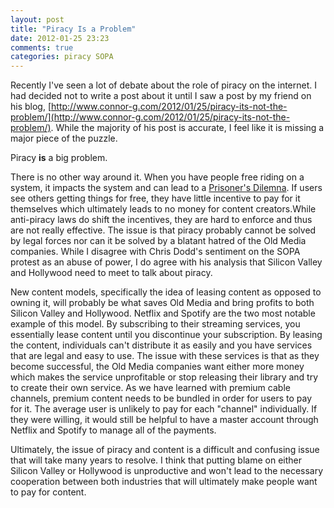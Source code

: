 ```yaml
---
layout: post
title: "Piracy Is a Problem"
date: 2012-01-25 23:23
comments: true
categories: piracy SOPA
---
```


Recently I've seen a lot of debate about the role of piracy on the internet. I
had decided not to write a post about it until I saw a post by my friend on his
blog, [http://www.connor-g.com/2012/01/25/piracy-its-not-the-problem/](http://www.connor-g.com/2012/01/25/piracy-its-not-the-problem/).
While the majority of his post is accurate, I feel like it is missing a major
piece of the puzzle.

Piracy __is__ a big problem.

There is no other way around it. When you have people free riding on a system,
it impacts the system and can lead to a [Prisoner's Dilemna](http://en.wikipedia.org/wiki/Prisoner%27s_dilemna).
If users see others getting things for free, they have little incentive to pay for
it themselves which ultimately leads to no money for content creators.While anti-piracy laws do shift the
incentives, they are hard to enforce and thus are not really effective. The issue
is that piracy probably cannot be solved by legal forces nor can it be solved by
a blatant hatred of the Old Media companies. While I disagree with Chris Dodd's
sentiment on the SOPA protest as an abuse of power, I do agree with his analysis
that Silicon Valley and Hollywood need to meet to talk about piracy.

New content models, specifically the idea of leasing content as opposed to
owning it, will probably be what saves Old Media and bring profits to both
Silicon Valley and Hollywood. Netflix and Spotify are the two most notable
example of this model. By subscribing to their streaming services, you essentially
lease content until you discontinue your subscription. By leasing the content,
individuals can't distribute it as easily and you have services that are legal
and easy to use. The issue with these services is that as they become successful,
the Old Media companies want either more money which makes the service unprofitable
or stop releasing their library and try to create their own service. As we have
learned with premium cable channels, premium content needs to be bundled in order
for users to pay for it. The average user is unlikely to pay for each "channel"
individually. If they were willing, it would still be helpful to have a master
account through Netflix and Spotify to manage all of the payments.

Ultimately, the issue of piracy and content is a difficult and confusing issue
that will take many years to resolve. I think that putting blame on either
Silicon Valley or Hollywood is unproductive and won't lead to the necessary 
cooperation between both industries that will ultimately make people want to pay 
for content.
